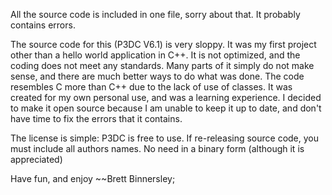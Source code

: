 All the source code is included in one file, sorry about that. It probably contains errors.

The source code for this (P3DC V6.1) is very sloppy. It was my first project other than a hello world application in C++. It is not optimized, and the coding does not meet any standards. Many parts of it simply do not make sense, and there are much better ways to do what was done. The code resembles C more than C++ due to the lack of use of classes. It was created for my own personal use, and was a learning experience. I decided to make it open source because I am unable to keep it up to date, and don't have time to fix the errors that it contains.


The license is simple:
P3DC is free to use. If re-releasing source
code, you must include all authors names. No
need in a binary form (although it is appreciated)


Have fun, and enjoy
~~Brett Binnersley;